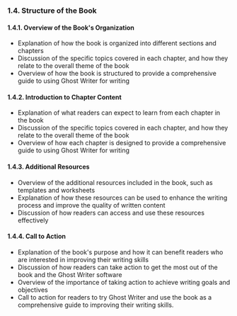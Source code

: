 ### 1.4. Structure of the Book

#### 1.4.1. Overview of the Book's Organization
- Explanation of how the book is organized into different sections and chapters
- Discussion of the specific topics covered in each chapter, and how they relate to the overall theme of the book
- Overview of how the book is structured to provide a comprehensive guide to using Ghost Writer for writing

#### 1.4.2. Introduction to Chapter Content
- Explanation of what readers can expect to learn from each chapter in the book
- Discussion of the specific topics covered in each chapter, and how they relate to the overall theme of the book
- Overview of how each chapter is designed to provide a comprehensive guide to using Ghost Writer for writing

#### 1.4.3. Additional Resources
- Overview of the additional resources included in the book, such as templates and worksheets
- Explanation of how these resources can be used to enhance the writing process and improve the quality of written content
- Discussion of how readers can access and use these resources effectively

#### 1.4.4. Call to Action
- Explanation of the book's purpose and how it can benefit readers who are interested in improving their writing skills
- Discussion of how readers can take action to get the most out of the book and the Ghost Writer software
- Overview of the importance of taking action to achieve writing goals and objectives
- Call to action for readers to try Ghost Writer and use the book as a comprehensive guide to improving their writing skills.
